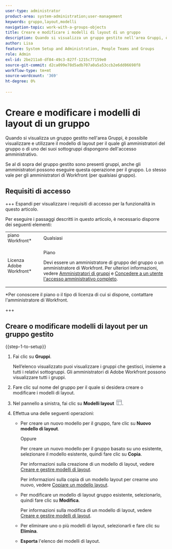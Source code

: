 ```yaml
---
user-type: administrator
product-area: system-administration;user-management
keywords: gruppo,layout,modelli
navigation-topic: work-with-a-groups-objects
title: Creare e modificare i modelli di layout di un gruppo
description: Quando si visualizza un gruppo gestito nell'area Gruppi, è possibile visualizzare e utilizzare il modello di layout per il quale gli amministratori del gruppo o di uno dei suoi sottogruppi dispongono dell'accesso amministrativo.
author: Lisa
feature: System Setup and Administration, People Teams and Groups
role: Admin
exl-id: 2be211a8-df84-49c3-827f-1215c77159e0
source-git-commit: d2ca099e78d5adb707a0a5a53ccb2e6dd06698f8
workflow-type: tm+mt
source-wordcount: '369'
ht-degree: 0%

---
```


# Creare e modificare i modelli di layout di un gruppo

Quando si visualizza un gruppo gestito nell&#39;area Gruppi, è possibile visualizzare e utilizzare il modello di layout per il quale gli amministratori del gruppo o di uno dei suoi sottogruppi dispongono dell&#39;accesso amministrativo.

Se al di sopra del gruppo gestito sono presenti gruppi, anche gli amministratori possono eseguire questa operazione per il gruppo. Lo stesso vale per gli amministratori di Workfront (per qualsiasi gruppo).

## Requisiti di accesso

+++ Espandi per visualizzare i requisiti di accesso per la funzionalità in questo articolo.

Per eseguire i passaggi descritti in questo articolo, è necessario disporre dei seguenti elementi:

<table style="table-layout:auto"> 
 <col> 
 <col> 
 <tbody> 
  <tr> 
   <td role="rowheader">piano Workfront*</td> 
   <td>Qualsiasi</td> 
  </tr> 
  <tr> 
   <td role="rowheader">Licenza Adobe Workfront*</td> 
   <td> <p>Piano </p> <p>Devi essere un amministratore di gruppo del gruppo o un amministratore di Workfront. Per ulteriori informazioni, vedere <a href="../../../administration-and-setup/manage-groups/group-roles/group-administrators.md" class="MCXref xref">Amministratori di gruppi</a> e <a href="../../../administration-and-setup/add-users/configure-and-grant-access/grant-a-user-full-administrative-access.md" class="MCXref xref">Concedere a un utente l'accesso amministrativo completo</a>.</p> </td> 
  </tr> 
 </tbody> 
</table>

&#42;Per conoscere il piano o il tipo di licenza di cui si dispone, contattare l&#39;amministratore di Workfront.

+++

## Creare o modificare modelli di layout per un gruppo gestito

{{step-1-to-setup}}

1. Fai clic su **Gruppi**.

   Nell’elenco visualizzato puoi visualizzare i gruppi che gestisci, insieme a tutti i relativi sottogruppi. Gli amministratori di Adobe Workfront possono visualizzare tutti i gruppi.

1. Fare clic sul nome del gruppo per il quale si desidera creare o modificare i modelli di layout.
1. Nel pannello a sinistra, fai clic su **Modelli layout** ![Icona Modelli layout](assets/layout-templates-icon.png).

1. Effettua una delle seguenti operazioni:

   * Per creare un nuovo modello per il gruppo, fare clic su **Nuovo modello di layout**.

     Oppure

     Per creare un nuovo modello per il gruppo basato su uno esistente, selezionare il modello esistente, quindi fare clic su **Copia**.

     Per informazioni sulla creazione di un modello di layout, vedere [Creare e gestire modelli di layout](../../../administration-and-setup/customize-workfront/use-layout-templates/create-and-manage-layout-templates.md).

     Per informazioni sulla copia di un modello layout per crearne uno nuovo, vedere [Copiare un modello layout](../../../administration-and-setup/customize-workfront/use-layout-templates/copy-a-layout-template.md).

   * Per modificare un modello di layout gruppo esistente, selezionarlo, quindi fare clic su **Modifica**.

     Per informazioni sulla modifica di un modello di layout, vedere [Creare e gestire modelli di layout](../../../administration-and-setup/customize-workfront/use-layout-templates/create-and-manage-layout-templates.md).

   * Per eliminare uno o più modelli di layout, selezionarli e fare clic su **Elimina**.
   * **Esporta** l&#39;elenco dei modelli di layout.
